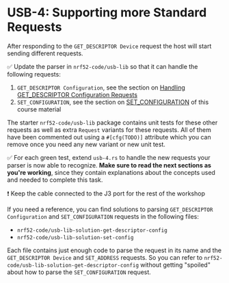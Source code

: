 # USB-4: Supporting more Standard Requests

After responding to the `GET_DESCRIPTOR Device` request the host will start sending different requests.

✅ Update the parser in `nrf52-code/usb-lib` so that it can handle the following requests:

1. `GET_DESCRIPTOR Configuration`, see the section on [Handling GET_DESCRIPTOR Configuration Requests](./nrf52-usb-get-descriptor-config.md#handling-get_descriptor-configuration-requests)
2. `SET_CONFIGURATION`, see the section on [SET_CONFIGURATION](./nrf52-usb-getting-device-configured.md#set_configuration) of this course material

The starter `nrf52-code/usb-lib` package contains unit tests for these other requests as well as extra `Request` variants for these requests. All of them have been commented out using a `#[cfg(TODO)]` attribute which you can remove once you need any new variant or new unit test.

✅ For each green test, extend `usb-4.rs` to handle the new requests your parser is now able to recognize. **Make sure to read the next sections as you're working**, since they contain explanations about the concepts used and needed to complete this task.

❗️ Keep the cable connected to the J3 port for the rest of the workshop

If you need a reference, you can find solutions to parsing `GET_DESCRIPTOR Configuration` and `SET_CONFIGURATION` requests in the following files:

- `nrf52-code/usb-lib-solution-get-descriptor-config`
- `nrf52-code/usb-lib-solution-set-config`

Each file contains just enough code to parse the request in its name and the `GET_DESCRIPTOR Device` and `SET_ADDRESS` requests. So you can refer to `nrf52-code/usb-lib-solution-get-descriptor-config` without getting "spoiled" about how to parse the `SET_CONFIGURATION` request.
